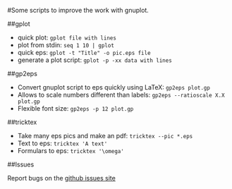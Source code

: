 #Some scripts to improve the work with gnuplot.

##gplot
* quick plot: `gplot file with lines`
* plot from stdin: `seq 1 10 | gplot`
* quick eps: `gplot -t "Title" -o pic.eps file`
* generate a plot script: `gplot -p -xx data with lines`

##gp2eps
* Convert gnuplot script to eps quickly using LaTeX: `gp2eps plot.gp`
* Allows to scale numbers different than labels: `gp2eps --ratioscale X.X plot.gp`
* Flexible font size: `gp2eps -p 12 plot.gp`

##tricktex
* Take many eps pics and make an pdf: `tricktex --pic *.eps`
* Text to eps: `tricktex 'A text'`
* Formulars to eps: `tricktex '\omega'`

##Issues

Report bugs on the [github issues site](https://github.com/junghans/gnuplotutils/issues)

